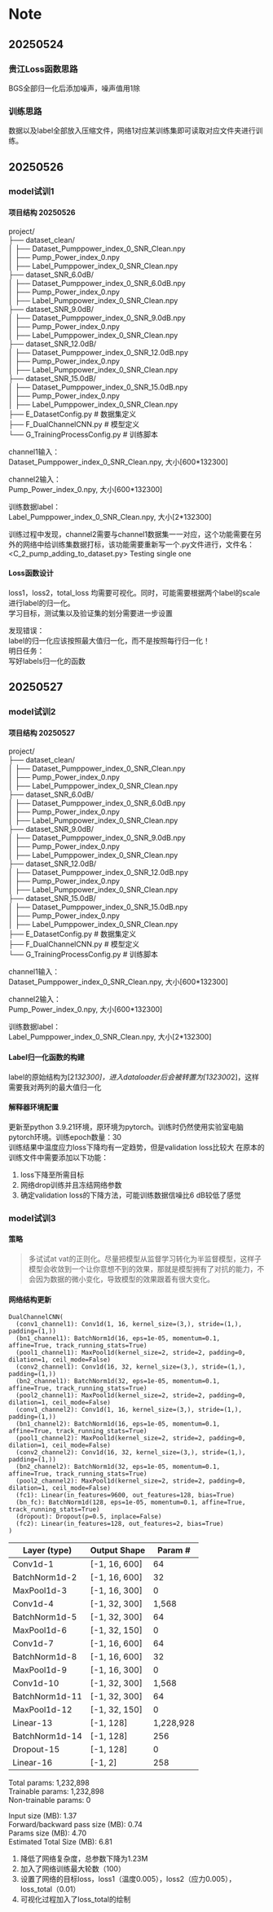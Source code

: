 # Note

## 20250524

### 贵江Loss函数思路  

BGS全部归一化后添加噪声，噪声值用1除  

### 训练思路  

数据以及label全部放入压缩文件，网络1对应某训练集即可读取对应文件夹进行训练。  

## 20250526

### model试训1  

#### 项目结构 20250526

project/  
├── dataset_clean/  
│   ├── Dataset_Pumppower_index_0_SNR_Clean.npy  
│   ├── Pump_Power_index_0.npy  
│   ├── Label_Pumppower_index_0_SNR_Clean.npy  
├── dataset_SNR_6.0dB/  
│   ├── Dataset_Pumppower_index_0_SNR_6.0dB.npy  
│   ├── Pump_Power_index_0.npy  
│   ├── Label_Pumppower_index_0_SNR_Clean.npy  
├── dataset_SNR_9.0dB/  
│   ├── Dataset_Pumppower_index_0_SNR_9.0dB.npy  
│   ├── Pump_Power_index_0.npy  
│   ├── Label_Pumppower_index_0_SNR_Clean.npy  
├── dataset_SNR_12.0dB/  
│   ├── Dataset_Pumppower_index_0_SNR_12.0dB.npy  
│   ├── Pump_Power_index_0.npy  
│   ├── Label_Pumppower_index_0_SNR_Clean.npy  
├── dataset_SNR_15.0dB/  
│   ├── Dataset_Pumppower_index_0_SNR_15.0dB.npy  
│   ├── Pump_Power_index_0.npy  
│   ├── Label_Pumppower_index_0_SNR_Clean.npy  
├── E_DatasetConfig.py              # 数据集定义  
├── F_DualChannelCNN.py             # 模型定义  
└── G_TrainingProcessConfig.py      # 训练脚本  

channel1输入：  
Dataset_Pumppower_index_0_SNR_Clean.npy, 大小[600*132300]

channel2输入：  
Pump_Power_index_0.npy, 大小[600*132300]

训练数据label：  
Label_Pumppower_index_0_SNR_Clean.npy, 大小[2*132300]

训练过程中发现，channel2需要与channel1数据集一一对应，这个功能需要在另外的网络中给训练集数据打标，该功能需要重新写一个.py文件进行，文件名：  
<C_2_pump_adding_to_dataset.py>  Testing single one

#### Loss函数设计

loss1，loss2，total_loss 均需要可视化。同时，可能需要根据两个label的scale进行label的归一化。  
学习目标，测试集以及验证集的划分需要进一步设置

发现错误：  
label的归一化应该按照最大值归一化，而不是按照每行归一化！  
明日任务：  
写好labels归一化的函数  

## 20250527

### model试训2

#### 项目结构 20250527

project/  
├── dataset_clean/  
│   ├── Dataset_Pumppower_index_0_SNR_Clean.npy  
│   ├── Pump_Power_index_0.npy  
│   ├── Label_Pumppower_index_0_SNR_Clean.npy  
├── dataset_SNR_6.0dB/  
│   ├── Dataset_Pumppower_index_0_SNR_6.0dB.npy  
│   ├── Pump_Power_index_0.npy  
│   ├── Label_Pumppower_index_0_SNR_Clean.npy  
├── dataset_SNR_9.0dB/  
│   ├── Dataset_Pumppower_index_0_SNR_9.0dB.npy  
│   ├── Pump_Power_index_0.npy  
│   ├── Label_Pumppower_index_0_SNR_Clean.npy  
├── dataset_SNR_12.0dB/  
│   ├── Dataset_Pumppower_index_0_SNR_12.0dB.npy  
│   ├── Pump_Power_index_0.npy  
│   ├── Label_Pumppower_index_0_SNR_Clean.npy  
├── dataset_SNR_15.0dB/  
│   ├── Dataset_Pumppower_index_0_SNR_15.0dB.npy  
│   ├── Pump_Power_index_0.npy  
│   ├── Label_Pumppower_index_0_SNR_Clean.npy  
├── E_DatasetConfig.py              # 数据集定义  
├── F_DualChannelCNN.py             # 模型定义  
└── G_TrainingProcessConfig.py      # 训练脚本  

channel1输入：  
Dataset_Pumppower_index_0_SNR_Clean.npy, 大小[600*132300]

channel2输入：  
Pump_Power_index_0.npy, 大小[600*132300]

训练数据label：  
Label_Pumppower_index_0_SNR_Clean.npy, 大小[2*132300]

#### Label归一化函数的构建

label的原始结构为[2*132300]，进入dataloader后会被转置为[132300*2]，这样需要我对两列的最大值归一化  

#### 解释器环境配置

更新至python 3.9.21环境，原环境为pytorch。训练时仍然使用实验室电脑pytorch环境。训练epoch数量：30  
训练结果中温度应力loss下降均有一定趋势，但是validation loss比较大
在原本的训练文件中需要添加以下功能：

1. loss下降至所需目标
2. 网络drop训练并且冻结网络参数
3. 确定validation loss的下降方法，可能训练数据信噪比6 dB较低了感觉

### model试训3

#### 策略

>多试试at vat的正则化。尽量把模型从监督学习转化为半监督模型，这样子模型会收敛到一个让你意想不到的效果，那就是模型拥有了对抗的能力，不会因为数据的微小变化，导致模型的效果跟着有很大变化。

#### 网络结构更新

```text
DualChannelCNN(
  (conv1_channel1): Conv1d(1, 16, kernel_size=(3,), stride=(1,), padding=(1,))  
  (bn1_channel1): BatchNorm1d(16, eps=1e-05, momentum=0.1, affine=True, track_running_stats=True)  
  (pool1_channel1): MaxPool1d(kernel_size=2, stride=2, padding=0, dilation=1, ceil_mode=False)  
  (conv2_channel1): Conv1d(16, 32, kernel_size=(3,), stride=(1,), padding=(1,))  
  (bn2_channel1): BatchNorm1d(32, eps=1e-05, momentum=0.1, affine=True, track_running_stats=True)  
  (pool2_channel1): MaxPool1d(kernel_size=2, stride=2, padding=0, dilation=1, ceil_mode=False)  
  (conv1_channel2): Conv1d(1, 16, kernel_size=(3,), stride=(1,), padding=(1,))  
  (bn1_channel2): BatchNorm1d(16, eps=1e-05, momentum=0.1, affine=True, track_running_stats=True)  
  (pool1_channel2): MaxPool1d(kernel_size=2, stride=2, padding=0, dilation=1, ceil_mode=False)  
  (conv2_channel2): Conv1d(16, 32, kernel_size=(3,), stride=(1,), padding=(1,))  
  (bn2_channel2): BatchNorm1d(32, eps=1e-05, momentum=0.1, affine=True, track_running_stats=True)  
  (pool2_channel2): MaxPool1d(kernel_size=2, stride=2, padding=0, dilation=1, ceil_mode=False)  
  (fc1): Linear(in_features=9600, out_features=128, bias=True)  
  (bn_fc): BatchNorm1d(128, eps=1e-05, momentum=0.1, affine=True, track_running_stats=True)  
  (dropout): Dropout(p=0.5, inplace=False)  
  (fc2): Linear(in_features=128, out_features=2, bias=True)  
)
```

| Layer (type)      | Output Shape     | Param #    |
|-------------------|------------------|------------|
| Conv1d-1          | [-1, 16, 600]    | 64         |
| BatchNorm1d-2     | [-1, 16, 600]    | 32         |
| MaxPool1d-3       | [-1, 16, 300]    | 0          |
| Conv1d-4          | [-1, 32, 300]    | 1,568      |
| BatchNorm1d-5     | [-1, 32, 300]    | 64         |
| MaxPool1d-6       | [-1, 32, 150]    | 0          |
| Conv1d-7          | [-1, 16, 600]    | 64         |
| BatchNorm1d-8     | [-1, 16, 600]    | 32         |
| MaxPool1d-9       | [-1, 16, 300]    | 0          |
| Conv1d-10         | [-1, 32, 300]    | 1,568      |
| BatchNorm1d-11    | [-1, 32, 300]    | 64         |
| MaxPool1d-12      | [-1, 32, 150]    | 0          |
| Linear-13         | [-1, 128]        | 1,228,928  |
| BatchNorm1d-14    | [-1, 128]        | 256        |
| Dropout-15        | [-1, 128]        | 0          |
| Linear-16         | [-1, 2]          | 258        |

Total params: 1,232,898  
Trainable params: 1,232,898  
Non-trainable params: 0  

Input size (MB): 1.37  
Forward/backward pass size (MB): 0.74  
Params size (MB): 4.70  
Estimated Total Size (MB): 6.81  

1. 降低了网络复杂度，总参数下降为1.23M
2. 加入了网络训练最大轮数（100）
3. 设置了网络的目标loss，loss1（温度0.005），loss2（应力0.005），loss_total（0.01）
4. 可视化过程加入了loss_total的绘制
